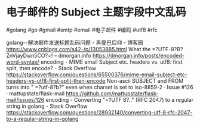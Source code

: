 # 电子邮件的 Subject 主题字段中文乱码
#golang #go #gmail #smtp #email #电子邮件 #编码 #utf8 #rfc

golang--解决邮件发送标题乱码问题 - 黑曼巴后仰 - 博客园
https://www.cnblogs.com/s42-/p/13053885.html
What the =?UTF-8?B?ZnVjayDwn5CO?=! – dmorgan.info
https://dmorgan.info/posts/encoded-word-syntax/
encoding - MIME email Subject etc. headers vs. utf8: first split, then encode? - Stack Overflow
https://stackoverflow.com/questions/65500376/mime-email-subject-etc-headers-vs-utf8-first-split-then-encode
Non-ascii SUBJECT and FROM turns into " =?utf-8?b?" even when charset is set to iso-8859-2 · Issue #126 · mattupstate/flask-mail
https://github.com/mattupstate/flask-mail/issues/126
encoding - Converting "=?UTF 8?.." (RFC 2047) to a regular string in golang - Stack Overflow
https://stackoverflow.com/questions/28932140/converting-utf-8-rfc-2047-to-a-regular-string-in-golang